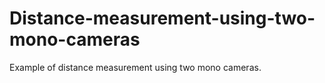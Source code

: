 # Distance-measurement-using-two-mono-cameras
Example of distance measurement using two mono cameras.
